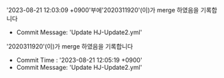 
'2023-08-21 12:03:09 +0900'부에'2020311920'(이)가 merge 하였음을 기록합니다
- Commit Message: 'Update HJ-Update2.yml'



'2020311920'(이)가 merge 하였음을 기록합니다
- Commit Time : '2023-08-21 12:05:19 +0900'
- Commit Message: 'Update HJ-Update2.yml'



